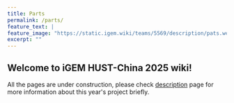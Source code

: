 ```yaml
---
title: Parts
permalink: /parts/
feature_text: |
feature_image: "https://static.igem.wiki/teams/5569/description/pats.webp"
excerpt: ""
---
```


## Welcome to iGEM HUST-China 2025 wiki!

All the pages are under construction, please check [description](description) page for more information about this year's project briefly.
